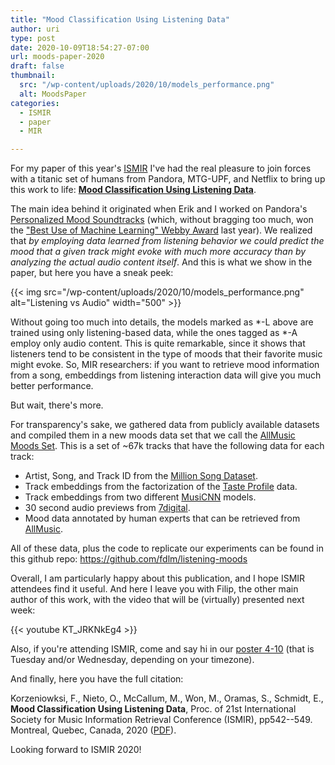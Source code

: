 ```yaml
---
title: "Mood Classification Using Listening Data"
author: uri
type: post
date: 2020-10-09T18:54:27-07:00
url: moods-paper-2020
draft: false
thumbnail:
  src: "/wp-content/uploads/2020/10/models_performance.png"
  alt: MoodsPaper
categories:
  - ISMIR
  - paper
  - MIR

---
```


For my paper of this year's [ISMIR](https://www.ismir2020.net/) I've had the real pleasure to join forces with a titanic set of humans from Pandora, MTG-UPF, and Netflix to bring up this work to life: [**Mood Classification Using Listening Data**](https://ccrma.stanford.edu/~urinieto/MARL/publications/ISMIR2020_MoodPrediction.pdf).

The main idea behind it originated when Erik and I worked on Pandora's [Personalized Mood Soundtracks](https://engineering.pandora.com/building-the-next-generation-of-personalized-themed-playlists-43f567b964f9) (which, without bragging too much, won the ["Best Use of Machine Learning" Webby Award](https://winners.webbyawards.com/2019/apps-mobile-and-voice/apps-mobile-features/best-use-of-machine-learning/81198/pandoras-personalized-soundtracks) last year).
We realized that _by employing data learned from listening behavior we could predict the mood that a given track might evoke with much more accuracy than by analyzing the actual audio content itself_.
And this is what we show in the paper, but here you have a sneak peek:

{{< img src="/wp-content/uploads/2020/10/models_performance.png" alt="Listening vs Audio" width="500" >}}

Without going too much into details, the models marked as *-L above are trained using only listening-based data, while the ones tagged as *-A employ only audio content.
This is quite remarkable, since it shows that listeners tend to be consistent in the type of moods that their favorite music might evoke.
So, MIR researchers: if you want to retrieve mood information from a song, embeddings from listening interaction data will give you much better performance.

But wait, there's more.

For transparency's sake, we gathered data from publicly available datasets and compiled them in a new moods data set that we call the [AllMusic Moods Set](https://github.com/fdlm/listening-moods).
This is a set of ~67k tracks that have the following data for each track:

- Artist, Song, and Track ID from the [Million Song Dataset](https://millionsongdataset.com/).
- Track embeddings from the factorization of the [Taste Profile](https://millionsongdataset.com/tasteprofile/) data.
- Track embeddings from two different [MusiCNN](https://github.com/jordipons/musicnn) models.
- 30 second audio previews from [7digital](https://us.7digital.com/).
- Mood data annotated by human experts that can be retrieved from [AllMusic](https://www.allmusic.com/).

All of these data, plus the code to replicate our experiments can be found in this github repo: https://github.com/fdlm/listening-moods

Overall, I am particularly happy about this publication, and I hope ISMIR attendees find it useful.
And here I leave you with Filip, the other main author of this work, with the video that will be (virtually) presented next week:

{{< youtube KT_JRKNkEg4 >}}

Also, if you're attending ISMIR, come and say hi in our [poster 4-10](https://program.ismir2020.net/poster_4-10.html) (that is Tuesday and/or Wednesday, depending on your timezone).

And finally, here you have the full citation:

Korzeniowksi, F., Nieto, O., McCallum, M., Won, M., Oramas, S., Schmidt, E., **Mood Classification Using Listening Data**, Proc. of 21st International Society for Music Information Retrieval Conference (ISMIR), pp542--549. Montreal, Quebec, Canada, 2020 ([PDF](https://ccrma.stanford.edu/~urinieto/MARL/publications/ISMIR2020_MoodPrediction.pdf)).

Looking forward to ISMIR 2020!
